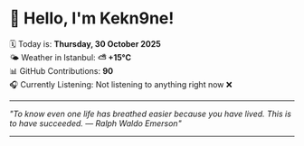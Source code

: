 # 👋 Hello, I'm Kekn9ne!

🗓️ Today is: **Thursday, 30 October 2025**  
🌤️ Weather in Istanbul: **⛅️  +15°C**  
📊 GitHub Contributions: **90**  
🎧 Currently Listening: Not listening to anything right now ❌

---

_"To know even one life has breathed easier because you have lived. This is to have succeeded. — *Ralph Waldo Emerson*"_

---
